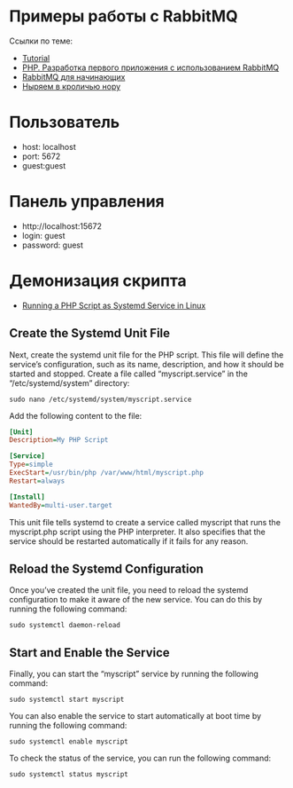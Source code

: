 # Примеры работы с RabbitMQ

Ссылки по теме:
- [Tutorial](https://www.rabbitmq.com/tutorials)
- [PHP. Разработка первого приложения с использованием RabbitMQ](https://pacificsky.ru/brokery-ocheredej/190-php-razrabotka-pervogo-prilozhenija-s-ispolzovaniem-rabbitmq.html)
- [RabbitMQ для начинающих](http://ajaxblog.ru/php/rabbitmq-tutorial/)
- [Ныряем в кроличью нору](https://php.zone/post/rabbitmq)

# Пользователь

- host: localhost
- port: 5672
- guest:guest

# Панель управления

- http://localhost:15672
- login: guest
- password: guest

# Демонизация скрипта

- [Running a PHP Script as Systemd Service in Linux](https://tecadmin.net/running-a-php-script-as-systemd-service-in-linux/)

## Create the Systemd Unit File

Next, create the systemd unit file for the PHP script. This file will define the service’s configuration, such as its name, description, and how it should be started and stopped. Create a file called “myscript.service” in the “/etc/systemd/system” directory:

```shell
sudo nano /etc/systemd/system/myscript.service
```

Add the following content to the file:

```ini
[Unit]
Description=My PHP Script

[Service]
Type=simple
ExecStart=/usr/bin/php /var/www/html/myscript.php
Restart=always

[Install]
WantedBy=multi-user.target
```

This unit file tells systemd to create a service called myscript that runs the myscript.php script using the PHP interpreter. It also specifies that the service should be restarted automatically if it fails for any reason.

## Reload the Systemd Configuration

Once you’ve created the unit file, you need to reload the systemd configuration to make it aware of the new service. You can do this by running the following command:

```shell
sudo systemctl daemon-reload
```

## Start and Enable the Service

Finally, you can start the “myscript” service by running the following command:

```shell
sudo systemctl start myscript
```

You can also enable the service to start automatically at boot time by running the following command:

```shell
sudo systemctl enable myscript
```

To check the status of the service, you can run the following command:

```shell
sudo systemctl status myscript
```

